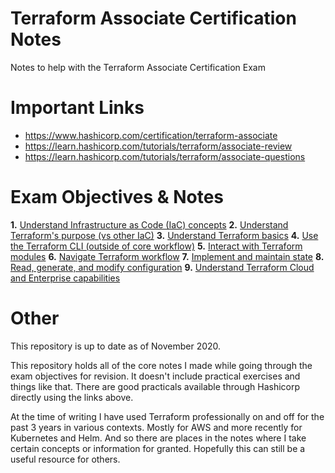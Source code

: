 # Terraform Associate Certification Notes
Notes to help with the Terraform Associate Certification Exam

# Important Links
* https://www.hashicorp.com/certification/terraform-associate
* https://learn.hashicorp.com/tutorials/terraform/associate-review
* https://learn.hashicorp.com/tutorials/terraform/associate-questions

# Exam Objectives & Notes
**1.** [Understand Infrastructure as Code (IaC) concepts](1-iac-concepts.md)
**2.** [Understand Terraform's purpose (vs other IaC)](2-terraform-benefits.md)
**3.** [Understand Terraform basics](3-terraform-basics.md)
**4.** [Use the Terraform CLI (outside of core workflow)](4-terraform-cli.md)
**5.** [Interact with Terraform modules](5-terraform-modules.md)
**6.** [Navigate Terraform workflow](1-iac-concepts.md)
**7.** [Implement and maintain state](1-iac-concepts.md)
**8.** [Read, generate, and modify configuration](1-iac-concepts.md)
**9.** [Understand Terraform Cloud and Enterprise capabilities](1-iac-concepts.md)

# Other
This repository is up to date as of November 2020.

This repository holds all of the core notes I made while going through the exam objectives for revision. It doesn't include practical exercises and things like that. There are good practicals available through Hashicorp directly using the links above.

At the time of writing I have used Terraform professionally on and off for the past 3 years in various contexts. Mostly for AWS and more recently for Kubernetes and Helm. And so there are places in the notes where I take certain concepts or information for granted. Hopefully this can still be a useful resource for others.